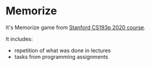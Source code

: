 # Memorize

It's Memorize game from [Stanford CS193p 2020 course](https://cs193p.sites.stanford.edu). 

It includes:
* repetition of what was done in lectures
* tasks from programming assignments
